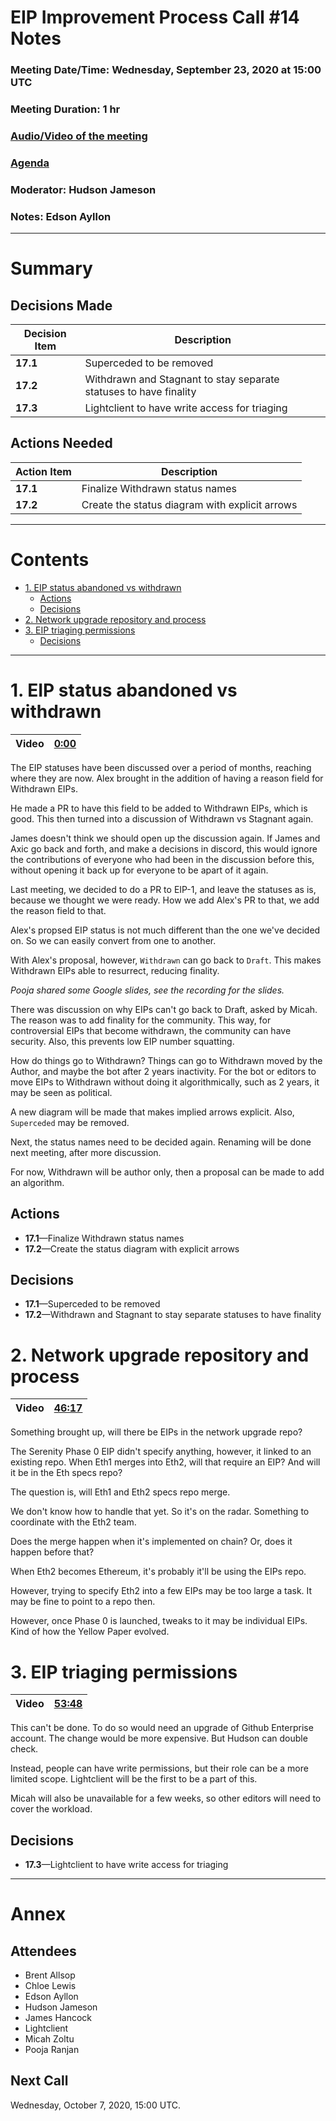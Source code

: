 # EIP Improvement Process Call #14 Notes  <!-- omit in toc -->
### Meeting Date/Time: Wednesday, September 23, 2020 at 15:00 UTC <!-- omit in toc -->
### Meeting Duration: 1 hr <!-- omit in toc -->
### [Audio/Video of the meeting](https://www.youtube.com/watch?v=fl5MOhbipgY) <!-- omit in toc -->
### [Agenda](https://github.com/ethereum-cat-herders/EIPIP/issues/33) <!-- omit in toc -->
### Moderator: Hudson Jameson <!-- omit in toc -->
### Notes: Edson Ayllon <!-- omit in toc -->

----

# Summary <!-- omit in toc -->


## Decisions Made <!-- omit in toc -->

Decision Item | Description
-|-
**17.1** | Superceded to be removed
**17.2** | Withdrawn and Stagnant to stay separate statuses to have finality
**17.3** | Lightclient to have write access for triaging

## Actions Needed <!-- omit in toc -->

Action Item | Description
-|-
**17.1** | Finalize Withdrawn status names
**17.2** | Create the status diagram with explicit arrows


---

# Contents <!-- omit in toc -->

- [1. EIP status abandoned vs withdrawn](#1-eip-status-abandoned-vs-withdrawn)
  - [Actions](#actions)
  - [Decisions](#decisions)
- [2. Network upgrade repository and process](#2-network-upgrade-repository-and-process)
- [3. EIP triaging permissions](#3-eip-triaging-permissions)
  - [Decisions](#decisions-1)

---

# 1. EIP status abandoned vs withdrawn

Video | [0:00](https://www.youtube.com/watch?v=fl5MOhbipgY)
-|-

The EIP statuses have been discussed over a period of months, reaching where they are now. Alex brought in the addition of having a reason field for Withdrawn EIPs. 

He made a PR to have this field to be added to Withdrawn EIPs, which is good. This then turned into a discussion of Withdrawn vs Stagnant again. 

James doesn't think we should open up the discussion again. If James and Axic go back and forth, and make a decisions in discord, this would ignore the contributions of everyone who had been in the discussion before this, without opening it back up for everyone to be apart of it again. 

Last meeting, we decided to do a PR to EIP-1, and leave the statuses as is, because we thought we were ready. How we add Alex's PR to that, we add the reason field to that. 

Alex's propsed EIP status is not much different than the one we've decided on. So we can easily convert from one to another. 

With Alex's proposal, however, `Withdrawn` can go back to `Draft`. This makes Withdrawn EIPs able to resurrect, reducing finality. 

*Pooja shared some Google slides, see the recording for the slides.* 

There was discussion on why EIPs can't go back to Draft, asked by Micah. The reason was to add finality for the community. This way, for controversial EIPs that become withdrawn, the community can have security. Also, this prevents low EIP number squatting. 

How do things go to Withdrawn? Things can go to Withdrawn moved by the Author, and maybe the bot after 2 years inactivity. For the bot or editors to move EIPs to Withdrawn without doing it algorithmically, such as 2 years, it may be seen as political. 

A new diagram will be made that makes implied arrows explicit. Also, `Superceded` may be removed. 

Next, the status names need to be decided again. Renaming will be done next meeting, after more discussion.

For now, Withdrawn will be author only, then a proposal can be made to add an algorithm.

## Actions

- **17.1**—Finalize Withdrawn status names
- **17.2**—Create the status diagram with explicit arrows

## Decisions

- **17.1**—Superceded to be removed
- **17.2**—Withdrawn and Stagnant to stay separate statuses to have finality

# 2. Network upgrade repository and process

Video | [46:17](https://youtu.be/fl5MOhbipgY?t=2777)
-|-

Something brought up, will there be EIPs in the network upgrade repo? 

The Serenity Phase 0 EIP didn't specify anything, however, it linked to an existing repo. When Eth1 merges into Eth2, will that require an EIP? And will it be in the Eth specs repo?

The question is, will Eth1 and Eth2 specs repo merge.

We don't know how to handle that yet. So it's on the radar. Something to coordinate with the Eth2 team. 

Does the merge happen when it's implemented on chain? Or, does it happen before that?

When Eth2 becomes Ethereum, it's probably it'll be using the EIPs repo. 

However, trying to specify Eth2 into a few EIPs may be too large a task. It may be fine to point to a repo then. 

However, once Phase 0 is launched, tweaks to it may be individual EIPs. Kind of how the Yellow Paper evolved. 


# 3. EIP triaging permissions

Video | [53:48](https://youtu.be/fl5MOhbipgY?t=3228)
-|-

This can't be done. To do so would need an upgrade of Github Enterprise account. The change would be more expensive. But Hudson can double check. 

Instead, people can have write permissions, but their role can be a more limited scope. Lightclient will be the first to be a part of this. 

Micah will also be unavailable for a few weeks, so other editors will need to cover the workload. 

## Decisions

- **17.3**—Lightclient to have write access for triaging

---

# Annex <!-- omit in toc -->

## Attendees <!-- omit in toc -->


- Brent Allsop
- Chloe Lewis
- Edson Ayllon
- Hudson Jameson
- James Hancock
- Lightclient
- Micah Zoltu
- Pooja Ranjan

## Next Call <!-- omit in toc -->

Wednesday, October 7, 2020, 15:00 UTC.
